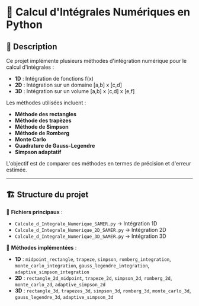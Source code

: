 # 🧮 Calcul d'Intégrales Numériques en Python

## 📌 Description
Ce projet implémente plusieurs méthodes d'intégration numérique pour le calcul d'intégrales :
- **1D** : Intégration de fonctions f(x)
- **2D** : Intégration sur un domaine [a,b] x [c,d]
- **3D** : Intégration sur un volume [a,b] x [c,d] x [e,f]

Les méthodes utilisées incluent :
- **Méthode des rectangles**
- **Méthode des trapèzes**
- **Méthode de Simpson**
- **Méthode de Romberg**
- **Monte Carlo**
- **Quadrature de Gauss-Legendre**
- **Simpson adaptatif**

L'objectif est de comparer ces méthodes en termes de précision et d'erreur estimée.

---

## 🏗️ Structure du projet
📂 **Fichiers principaux** :
- `Calcule_d_Integrale_Numerique_SAMER.py` → Intégration 1D
- `Calcule_d_Integrale_Numerique_2D_SAMER.py` → Intégration 2D
- `Calcule_d_Integrale_Numerique_3D_SAMER.py` → Intégration 3D

📂 **Méthodes implémentées** :
- **1D** : `midpoint_rectangle`, `trapeze`, `simpson`, `romberg_integration`, `monte_carlo_integration`, `gauss_legendre_integration`, `adaptive_simpson_integration`
- **2D** : `rectangle_2d_midpoint`, `trapeze_2d`, `simpson_2d`, `romberg_2d`, `monte_carlo_2d`, `adaptive_simpson_2d`
- **3D** : `rectangle_3d`, `trapezes_3d`, `simpson_3d`, `romberg_3d`, `monte_carlo_3d`, `gauss_legendre_3d`, `adaptive_simpson_3d`

